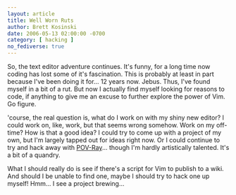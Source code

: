 ```yaml
---
layout: article
title: Well Worn Ruts
author: Brett Kosinski
date: 2006-05-13 02:00:00 -0700
category: [ hacking ]
no_fediverse: true
---
```


So, the text editor adventure continues.  It's funny, for a long time now coding has lost some of it's fascination.  This is probably at least in part because I've been doing it for... 12 years now.  Jebus.  Thus, I've found myself in a bit of a rut.  But now I actually find myself looking for reasons to code, if anything to give me an excuse to further explore the power of Vim.  Go figure.

'course, the real question is, what do I work on with my shiny new editor?  I could work on, like, work, but that seems wrong somehow.  Work on my off-time?  How is that a good idea?  I could try to come up with a project of my own, but I'm largely tapped out for ideas right now.  Or I could continue to try and hack away with [POV-Ray](http://www.povray.org)... though I'm hardly artistically talented.  It's a bit of a quandry.

What I should really do is see if there's a script for Vim to publish to a wiki. And should I be unable to find one, maybe I should try to hack one up myself!  Hmm... I see a project brewing...

